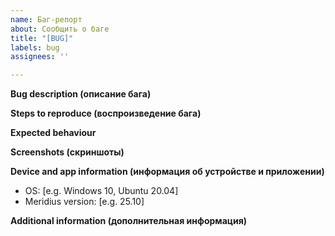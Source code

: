 ```yaml
---
name: Баг-репорт
about: Сообщить о баге
title: "[BUG]"
labels: bug
assignees: ''

---
```


**Bug description (описание бага)**

**Steps to reproduce (воспроизведение бага)**

**Expected behaviour**

**Screenshots (скриншоты)**

**Device and app information (информация об устройстве и приложении)**
 - OS: [e.g. Windows 10, Ubuntu 20.04]
 - Meridius version: [e.g. 25.10]

**Additional information (дополнительная информация)**
